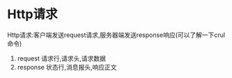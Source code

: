 # Http请求

Http请求:客户端发送request请求,服务器端发送response响应(可以了解一下crul命令)
1. request 请求行,请求头,请求数据
2. response 状态行,消息报头,响应正文

